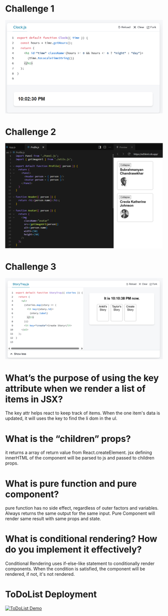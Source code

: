 # Challenge 1
![Challenge1](/challenge1.png)
# Challenge 2
![Challenge2](/challenge2.png)
# Challenge 3
![Challenge3](/challenge3.png)

# What’s the purpose of using the key attribute when we render a list of items in JSX?
The key attr helps react to keep track of items. When the one item's data is updated, it will uses the key to find the li dom in the ul.
# What is the “children” props?
it returns a array of return value from React.createElement.
jsx defining innerHTML of the component will be parsed to
js and passed to children props.
# What is pure function and pure component?
pure function has no side effect, regardless of outer factors and variables.
Always returns the same output for the same input.
Pure Component will render same result with same props and state.
# What is conditional rendering? How do you implement it effectively?
Conditional Rendering uses if-else-like statement to conditionally render components. When the condition is satisfied, the component will be rendered, if not, it's not rendered.
# ToDoList Deployment
[![ToDoList Demo](https://img.shields.io/badge/Live%20Demo-Visit-blue?style=for-the-badge)](https://zhiyuanhan98.github.io/Antra_HW/)
